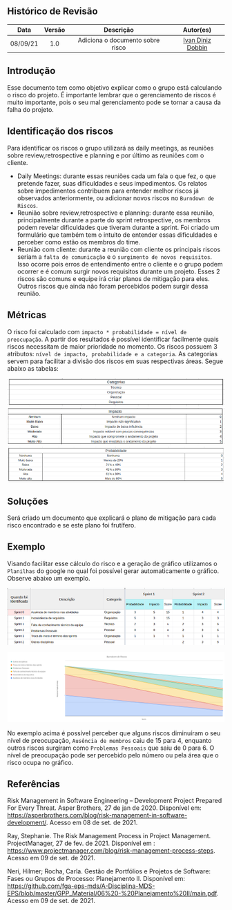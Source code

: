 ## Histórico de Revisão
| Data | Versão | Descrição | Autor(es)|
|:----:|:------:|:---------:|:--------:|
| 08/09/21 | 1.0 | Adiciona o documento sobre risco | [Ivan Diniz Dobbin](https://github.com/darmsDD) |


## Introdução
Esse documento tem como objetivo explicar como o grupo está calculando o risco do projeto.
É importante lembrar que o gerenciamento de riscos é muito importante, pois o seu mal gerenciamento
pode se tornar a causa da falha do projeto.


## Identificação dos riscos
Para identificar os riscos o grupo utilizará as daily meetings, as reuniões sobre review,retrospective e planning
e por último as reuniões com o cliente.

- Daily Meetings: durante essas reuniões cada um fala o que fez, o que pretende fazer, suas dificuldades e seus impedimentos. Os relatos sobre impedimentos contribuem para entender melhor riscos já observados anteriormente, ou adicionar novos riscos no `Burndown de Riscos`.
- Reunião sobre review,retrospective e planning: durante essa reunião, principalmente durante a parte do sprint retrospective, os membros podem revelar dificuldades que tiveram durante a sprint. Foi criado um formulário que também tem o intuito de entender essas dificuldades e perceber como estão os membros do time.
- Reunião com cliente: durante a reunião com cliente os principais riscos seriam a `falta de comunicação` e o `surgimento de novos requisitos`. Isso ocorre pois erros de entendimento entre o cliente e o grupo podem ocorrer e é comum surgir novos requisitos durante um projeto. Esses 2 riscos são comuns e equipe irá criar planos de mitigação para eles. Outros riscos que ainda não foram percebidos podem surgir dessa reunião.



## Métricas
O risco foi calculado com `impacto * probabilidade = nível de preocupação`. A partir dos resultados
é possível identificar facilmente quais riscos necessitam de maior prioridade no momento. Os riscos possuem 3 atributos: `nível de impacto, probabilidade e a categoria`. As categorias servem para facilitar a divisão dos riscos em suas respectivas áreas. Segue abaixo as tabelas:

[![](imagens/categoria.png)](imagens/categoria.png) 
[![](imagens/impacto.png)](imagens/impacto.png) 
[![](imagens/probabilidade.png)](imagens/probabilidade.png)


## Soluções
Será criado um documento que explicará o plano de mitigação para cada risco encontrado e se este plano 
foi frutífero.

## Exemplo
Visando facilitar esse cálculo do risco e a geração de gráfico utilizamos o `Planilhas` do google no qual foi possível gerar automaticamente o gráfico. Observe abaixo um exemplo.

[![](imagens/tabela.png)](imagens/tabela.png) 

[![](../../sprints/sprint2/review/graficoRiscos.png)](../../sprints/sprint2/review/graficoRiscos.png)

No exemplo acima é possível perceber que alguns riscos diminuíram o seu nível de preocupação, `Ausência de
membros` caiu de 15 para 4, enquanto outros riscos surgiram como `Problemas Pessoais` que saiu de 0 para 6.
O nível de preocupação pode ser percebido pelo número ou pela área que o risco ocupa no gráfico.


## Referências

Risk Management in Software Engineering – Development Project Prepared For Every Threat. Asper Brothers, 27 de jan de 2020. Disponível em: <https://asperbrothers.com/blog/risk-management-in-software-development/>. Acesso em 08 de set. de 2021.

Ray, Stephanie. The Risk Management Process in Project Management. ProjectManager, 27 de fev. de 2021. Disponível
em : <https://www.projectmanager.com/blog/risk-management-process-steps>. Acesso em 09 de set. de 2021.

Neri, Hilmer; Rocha, Carla. Gestão de Portfólios e Projetos de Software: Fases ou Grupos de Processo: Planejamento II. Disponível em: <https://github.com/fga-eps-mds/A-Disciplina-MDS-EPS/blob/master/GPP_Material/06%20-%20Planejamento%20II/main.pdf>. Acesso em 09 de set. de 2021.

